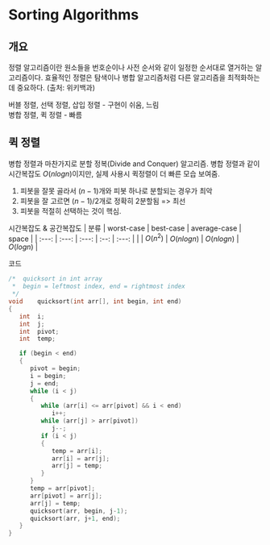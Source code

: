 # Sorting Algorithms

## 개요

정렬 알고리즘이란 원소들을 번호순이나 사전 순서와 같이 일정한 순서대로 열거하는 알고리즘이다. 효율적인 정렬은 탐색이나 병합 알고리즘처럼 다른 알고리즘을 최적화하는 데 중요하다. (출처: 위키백과)

버블 정렬, 선택 정렬, 삽입 정렬 - 구현이 쉬움, 느림<br>
병합 정렬, 퀵 정렬 - 빠름

## 퀵 정렬
병합 정렬과 마찬가지로 분할 정복(Divide and Conquer) 알고리즘.
병합 정렬과 같이 시간복잡도 $O(nlog n)$이지만, 실제 사용시 퀵정렬이 더 빠른 모습 보여줌.
1. 피봇을 잘못 골라서 $(n - 1)$개와 피봇 하나로 분할되는 경우가 최악
1. 피봇을 잘 고르면 $(n - 1) / 2$개로 정확히 2분할됨 => 최선
1. 피봇을 적절히 선택하는 것이 핵심.

시간복잡도 & 공간복잡도
| 분류 | worst-case | best-case | average-case | space |
| :---: | :---: | :---: | :--: | :---: |
|  | $O(n^2)$ | $O(nlog n)$ | $O(nlog n)$ | $O(log n)$ |

코드
```c
/*	quicksort in int array
 *	begin = leftmost index, end = rightmost index
 */
void	quicksort(int arr[], int begin, int end)
{
   int	i;
   int	j;
   int	pivot;
   int	temp;

   if (begin < end)
   {
      pivot = begin;
      i = begin;
      j = end;
      while (i < j)
	  {
         while (arr[i] <= arr[pivot] && i < end)
            i++;
         while (arr[j] > arr[pivot])
            j--;
         if (i < j)
		 {
            temp = arr[i];
            arr[i] = arr[j];
            arr[j] = temp;
         }
      }
      temp = arr[pivot];
      arr[pivot] = arr[j];
      arr[j] = temp;
      quicksort(arr, begin, j-1);
      quicksort(arr, j+1, end);
   }
}
```